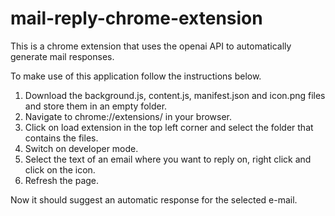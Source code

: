 # mail-reply-chrome-extension
This is a chrome extension that uses the openai API to automatically generate mail responses.

To make use of this application follow the instructions below.

1. Download the background.js, content.js, manifest.json and icon.png files and store them in an empty folder. 
2. Navigate to chrome://extensions/ in your browser.
3. Click on load extension in the top left corner and select the folder that contains the files.
4. Switch on developer mode.
5. Select the text of an email where you want to reply on, right click and click on the icon.
6. Refresh the page.

Now it should suggest an automatic response for the selected e-mail.
